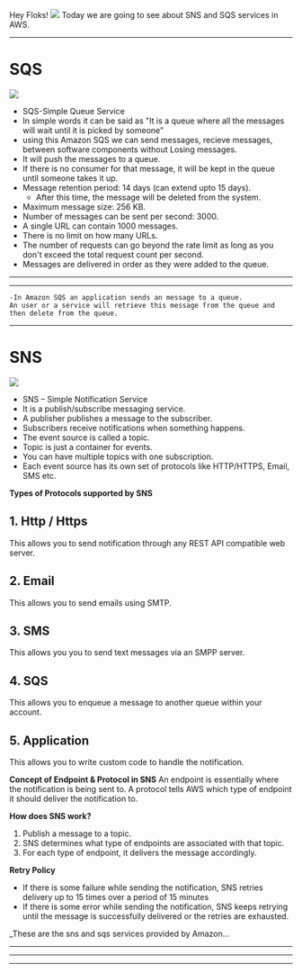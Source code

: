 
Hey Floks!
![](https://quotefancy.com/media/wallpaper/3840x2160/7486-Oprah-Winfrey-Quote-You-don-t-become-what-you-want-you-become-what.jpg)
Today we are going to see about SNS and SQS services in AWS.
***
# SQS
![](https://www.workloadautomation-community.com/uploads/1/0/2/7/102707030/343434_orig.png)
* SQS-Simple Queue Service
* In simple words it can be said as "It is a queue where all the messages will wait until it is picked by someone" 
* using this Amazon SQS  we can send messages, recieve messages, between software components without Losing messages.
* It will push the messages to a queue.
* If there is no consumer for that message, it will be kept in the queue until someone takes it up.
* Message retention period: 14 days (can extend upto 15 days).
    * After this time, the message will be deleted from the system. 
* Maximum message size: 256 KB.
* Number of messages can be sent per second: 3000.
* A single URL can contain 1000 messages.
* There is no limit on how many URLs. 
* The number of requests can go beyond the rate limit as long as you don't exceed the total request count per second.
* Messages are delivered in order as they were added to the queue.

---
---
    -In Amazon SQS an application sends an message to a queue.
    An user or a service will retrieve this message from the queue and then delete from the queue.

---

# SNS
![](https://thebackroomtech.com/wp-content/uploads/amazon-sns-ft.png)
* SNS – Simple Notification Service
* It is a publish/subscribe messaging service.
* A publisher publishes a message to the subscriber.
* Subscribers receive notifications when something happens.
* The event source is called a topic.
* Topic is just a container for events.
* You can have multiple topics with one subscription.
* Each event source has its own set of protocols like HTTP/HTTPS, Email, SMS etc.

**Types of Protocols supported by SNS**
## 1. Http / Https 

 This allows you to send notification through any REST API compatible web server.
## 2. Email
 This allows you to send emails using SMTP.
## 3. SMS
 This allows you you to send text messages via an SMPP server.
## 4. SQS
 This allows you to enqueue a message to another queue within your account.
## 5. Application
 This allows you to write custom code to handle the notification.

**Concept of Endpoint & Protocol in SNS**
An endpoint is essentially where the notification is being sent to.
A protocol tells AWS which type of endpoint it  should deliver the notification to.

**How does SNS work?**
1. Publish a message to a topic.
2. SNS determines what type of endpoints are associated with that topic.
3. For each type of endpoint, it delivers the message accordingly.

**Retry Policy**

* If there is some failure while sending the notification, SNS retries delivery up to 15 times over a period of 15 minutes
* If there is some error while sending the notification, SNS keeps retrying until the message is successfully delivered or the retries are exhausted.


_These are the sns and sqs services provided by Amazon...


***
***
***
